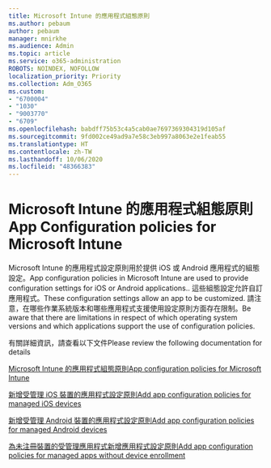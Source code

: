 ```yaml
---
title: Microsoft Intune 的應用程式組態原則
ms.author: pebaum
author: pebaum
manager: mnirkhe
ms.audience: Admin
ms.topic: article
ms.service: o365-administration
ROBOTS: NOINDEX, NOFOLLOW
localization_priority: Priority
ms.collection: Adm_O365
ms.custom:
- "6700004"
- "1030"
- "9003770"
- "6709"
ms.openlocfilehash: babdff75b53c4a5cab0ae7697369304319d105af
ms.sourcegitcommit: 9fd002ce49ad9a7e58c3eb997a8063e2e1feab55
ms.translationtype: HT
ms.contentlocale: zh-TW
ms.lasthandoff: 10/06/2020
ms.locfileid: "48366383"
---
```

# <a name="app-configuration-policies-for-microsoft-intune"></a><span data-ttu-id="33e5e-102">Microsoft Intune 的應用程式組態原則</span><span class="sxs-lookup"><span data-stu-id="33e5e-102">App Configuration policies for Microsoft Intune</span></span>

<span data-ttu-id="33e5e-103">Microsoft Intune 的應用程式設定原則用於提供 iOS 或 Android 應用程式的組態設定。</span><span class="sxs-lookup"><span data-stu-id="33e5e-103">App configuration policies in Microsoft Intune are used to provide configuration settings for iOS or Android applications..</span></span> <span data-ttu-id="33e5e-104">這些組態設定允許自訂應用程式。</span><span class="sxs-lookup"><span data-stu-id="33e5e-104">These configuration settings allow an app to be customized.</span></span> <span data-ttu-id="33e5e-105">請注意，在哪些作業系統版本和哪些應用程式支援使用設定原則方面存在限制。</span><span class="sxs-lookup"><span data-stu-id="33e5e-105">Be aware that there are limitations in respect of which operating system versions and which applications support the use of configuration policies.</span></span>

<span data-ttu-id="33e5e-106">有關詳細資訊，請查看以下文件</span><span class="sxs-lookup"><span data-stu-id="33e5e-106">Please review the following documentation for details</span></span>

[<span data-ttu-id="33e5e-107">Microsoft Intune 的應用程式組態原則</span><span class="sxs-lookup"><span data-stu-id="33e5e-107">App configuration policies for Microsoft Intune</span></span>](https://docs.microsoft.com/intune/app-configuration-policies-overview)  

[<span data-ttu-id="33e5e-108">新增受管理 iOS 裝置的應用程式設定原則</span><span class="sxs-lookup"><span data-stu-id="33e5e-108">Add app configuration policies for managed iOS devices</span></span>](https://docs.microsoft.com/intune/app-configuration-policies-use-ios)  

[<span data-ttu-id="33e5e-109">新增受管理 Android 裝置的應用程式設定原則</span><span class="sxs-lookup"><span data-stu-id="33e5e-109">Add app configuration policies for managed Android devices</span></span>](https://docs.microsoft.com/intune/app-configuration-policies-use-android)

[<span data-ttu-id="33e5e-110">為未注冊裝置的受管理應用程式新增應用程式設定原則</span><span class="sxs-lookup"><span data-stu-id="33e5e-110">Add app configuration policies for managed apps without device enrollment</span></span>](https://docs.microsoft.com/intune/app-configuration-policies-managed-app)
